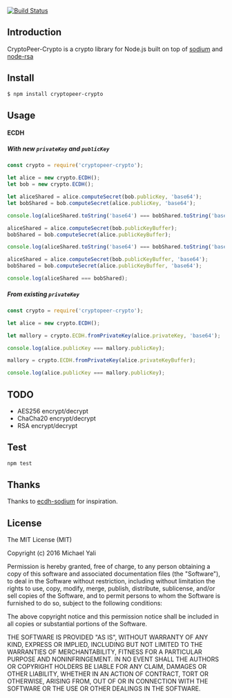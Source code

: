 [![Build Status](https://travis-ci.org/zMotivat0r/cryptopeer-crypto.svg?branch=master)](https://travis-ci.org/zMotivat0r/cryptopeer-crypto)

## Introduction

CryptoPeer-Crypto is a crypto library for Node.js built on top of [sodium](https://github.com/paixaop/node-sodium) and [node-rsa](https://github.com/rzcoder/node-rsa)

## Install

```sh
$ npm install cryptopeer-crypto
```

## Usage

#### ECDH

##### With new `privateKey` and `publicKey`

```js
const crypto = require('cryptopeer-crypto');

let alice = new crypto.ECDH();
let bob = new crypto.ECDH();

let aliceShared = alice.computeSecret(bob.publicKey, 'base64');
let bobShared = bob.computeSecret(alice.publicKey, 'base64');

console.log(aliceShared.toString('base64') === bobShared.toString('base64'));

aliceShared = alice.computeSecret(bob.publicKeyBuffer);
bobShared = bob.computeSecret(alice.publicKeyBuffer);

console.log(aliceShared.toString('base64') === bobShared.toString('base64'));

aliceShared = alice.computeSecret(bob.publicKeyBuffer, 'base64');
bobShared = bob.computeSecret(alice.publicKeyBuffer, 'base64');

console.log(aliceShared === bobShared);
```

##### From existing `privateKey`

```js
const crypto = require('cryptopeer-crypto');

let alice = new crypto.ECDH();

let mallory = crypto.ECDH.fromPrivateKey(alice.privateKey, 'base64');

console.log(alice.publicKey === mallory.publicKey);

mallory = crypto.ECDH.fromPrivateKey(alice.privateKeyBuffer);

console.log(alice.publicKey === mallory.publicKey);
```

## TODO

- AES256 encrypt/decrypt
- ChaCha20 encrypt/decrypt
- RSA encrypt/decrypt

## Test

```sh
npm test
```

## Thanks

Thanks to [ecdh-sodium](https://github.com/kwolfy/ecdh-sodium) for inspiration.

## License

The MIT License (MIT)

Copyright (c) 2016 Michael Yali

Permission is hereby granted, free of charge, to any person obtaining a copy
of this software and associated documentation files (the "Software"), to deal
in the Software without restriction, including without limitation the rights
to use, copy, modify, merge, publish, distribute, sublicense, and/or sell
copies of the Software, and to permit persons to whom the Software is
furnished to do so, subject to the following conditions:

The above copyright notice and this permission notice shall be included in
all copies or substantial portions of the Software.

THE SOFTWARE IS PROVIDED "AS IS", WITHOUT WARRANTY OF ANY KIND, EXPRESS OR
IMPLIED, INCLUDING BUT NOT LIMITED TO THE WARRANTIES OF MERCHANTABILITY,
FITNESS FOR A PARTICULAR PURPOSE AND NONINFRINGEMENT.  IN NO EVENT SHALL THE
AUTHORS OR COPYRIGHT HOLDERS BE LIABLE FOR ANY CLAIM, DAMAGES OR OTHER
LIABILITY, WHETHER IN AN ACTION OF CONTRACT, TORT OR OTHERWISE, ARISING FROM,
OUT OF OR IN CONNECTION WITH THE SOFTWARE OR THE USE OR OTHER DEALINGS IN
THE SOFTWARE.
